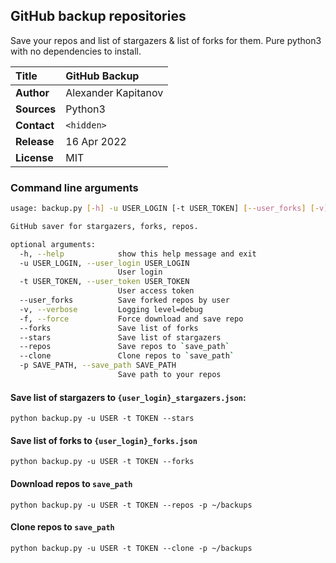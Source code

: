 ## GitHub backup repositories
Save your repos and list of stargazers & list of forks for them. Pure python3 with no dependencies to install.

| **Title**   | GitHub Backup       |
|:------------|:--------------------|
| **Author**  | Alexander Kapitanov |
| **Sources** | Python3             |
| **Contact** | `<hidden>`          |
| **Release** | 16 Apr 2022         |
| **License** | MIT                 |

### Command line arguments
```bash
usage: backup.py [-h] -u USER_LOGIN [-t USER_TOKEN] [--user_forks] [-v] [-f] [--forks] [--stars] [--repos | --clone] [-p SAVE_PATH]

GitHub saver for stargazers, forks, repos.

optional arguments:
  -h, --help            show this help message and exit
  -u USER_LOGIN, --user_login USER_LOGIN
                        User login
  -t USER_TOKEN, --user_token USER_TOKEN
                        User access token
  --user_forks          Save forked repos by user
  -v, --verbose         Logging level=debug
  -f, --force           Force download and save repo
  --forks               Save list of forks
  --stars               Save list of stargazers
  --repos               Save repos to `save_path`
  --clone               Clone repos to `save_path`
  -p SAVE_PATH, --save_path SAVE_PATH
                        Save path to your repos

```

#### Save list of stargazers to `{user_login}_stargazers.json`: 
`python backup.py -u USER -t TOKEN --stars`

#### Save list of forks to `{user_login}_forks.json`
`python backup.py -u USER -t TOKEN --forks `

#### Download repos to `save_path`
`python backup.py -u USER -t TOKEN --repos -p ~/backups`

#### Clone repos to `save_path`
`python backup.py -u USER -t TOKEN --clone -p ~/backups`
